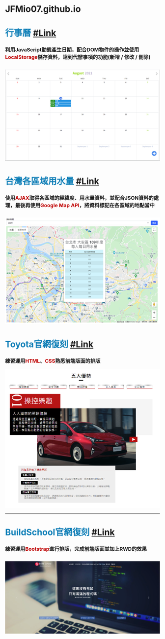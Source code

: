 JFMio07.github.io
===
<font color=#0E7FB7>行事曆</font> [#Link](https://jfmio07.github.io/JSTAHW03/calendar.html)
===
### 利用JavaScript動態產生日期，配合DOM物件的操作並使用<font color=#bf0000>LocalStorage</font>儲存資料，達到代辦事項的功能(新增 / 修改 / 刪除)

![calendar](./Markdown/image/calendar.png)
---
<font color=#0E7FB7>台灣各區域用水量</font> [#Link](https://jfmio07.github.io/JSTAHW02/waterusage)
===
### 使用<font color=#BF0000>AJAX</font>取得各區域的經緯度、用水量資料，並配合JSON資料的處理，最後再使用<font color=#BF0000>Google Map API</font>，將資料標記在各區域的地點當中
![waterusage](./Markdown/image/waterusage.png)
---
<font color=#0E7FB7>Toyota官網復刻</font> [#Link](https://jfmio07.github.io/CSSHW03/faketoyota)
===
### 練習運用<font color=#BF0000>HTML</font>、<font color=#BF0000>CSS</font>熟悉前端版面的排版
![faketoyota](./Markdown/image/Toyota.png)

---

<font color=#0E7FB7>BuildSchool官網復刻</font> [#Link](https://jfmio07.github.io/CSSHW05/buildschool)
===
### 練習運用<font color=#BF0000>Bootstrap</font>進行排版，完成前端版面並加上RWD的效果
![buildschool](./Markdown/image/BuildSchool.png)
---
